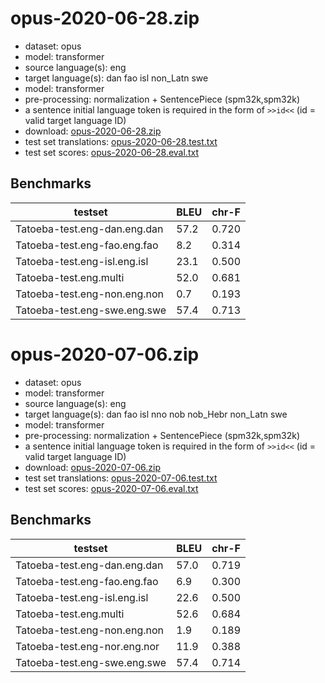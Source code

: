 # opus-2020-06-28.zip

* dataset: opus
* model: transformer
* source language(s): eng
* target language(s): dan fao isl non_Latn swe
* model: transformer
* pre-processing: normalization + SentencePiece (spm32k,spm32k)
* a sentence initial language token is required in the form of `>>id<<` (id = valid target language ID)
* download: [opus-2020-06-28.zip](https://object.pouta.csc.fi/Tatoeba-MT-models/eng-gmq/opus-2020-06-28.zip)
* test set translations: [opus-2020-06-28.test.txt](https://object.pouta.csc.fi/Tatoeba-MT-models/eng-gmq/opus-2020-06-28.test.txt)
* test set scores: [opus-2020-06-28.eval.txt](https://object.pouta.csc.fi/Tatoeba-MT-models/eng-gmq/opus-2020-06-28.eval.txt)

## Benchmarks

| testset               | BLEU  | chr-F |
|-----------------------|-------|-------|
| Tatoeba-test.eng-dan.eng.dan 	| 57.2 	| 0.720 |
| Tatoeba-test.eng-fao.eng.fao 	| 8.2 	| 0.314 |
| Tatoeba-test.eng-isl.eng.isl 	| 23.1 	| 0.500 |
| Tatoeba-test.eng.multi 	| 52.0 	| 0.681 |
| Tatoeba-test.eng-non.eng.non 	| 0.7 	| 0.193 |
| Tatoeba-test.eng-swe.eng.swe 	| 57.4 	| 0.713 |

# opus-2020-07-06.zip

* dataset: opus
* model: transformer
* source language(s): eng
* target language(s): dan fao isl nno nob nob_Hebr non_Latn swe
* model: transformer
* pre-processing: normalization + SentencePiece (spm32k,spm32k)
* a sentence initial language token is required in the form of `>>id<<` (id = valid target language ID)
* download: [opus-2020-07-06.zip](https://object.pouta.csc.fi/Tatoeba-MT-models/eng-gmq/opus-2020-07-06.zip)
* test set translations: [opus-2020-07-06.test.txt](https://object.pouta.csc.fi/Tatoeba-MT-models/eng-gmq/opus-2020-07-06.test.txt)
* test set scores: [opus-2020-07-06.eval.txt](https://object.pouta.csc.fi/Tatoeba-MT-models/eng-gmq/opus-2020-07-06.eval.txt)

## Benchmarks

| testset               | BLEU  | chr-F |
|-----------------------|-------|-------|
| Tatoeba-test.eng-dan.eng.dan 	| 57.0 	| 0.719 |
| Tatoeba-test.eng-fao.eng.fao 	| 6.9 	| 0.300 |
| Tatoeba-test.eng-isl.eng.isl 	| 22.6 	| 0.500 |
| Tatoeba-test.eng.multi 	| 52.6 	| 0.684 |
| Tatoeba-test.eng-non.eng.non 	| 1.9 	| 0.189 |
| Tatoeba-test.eng-nor.eng.nor 	| 11.9 	| 0.388 |
| Tatoeba-test.eng-swe.eng.swe 	| 57.4 	| 0.714 |

